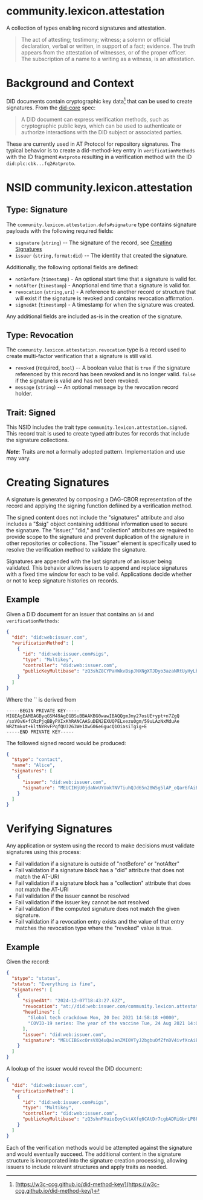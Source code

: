 # community.lexicon.attestation

A collection of types enabling record signatures and attestation.

> The act of attesting; testimony; witness; a solemn or official declaration, verbal or written, in support of a fact; evidence. The truth appears from the attestation of witnesses, or of the proper officer. The subscription of a name to a writing as a witness, is an attestation. 

# Background and Context

DID documents contain cryptographic key data[^didmethodkey] that can be used to create signatures. From the [did-core](https://www.w3.org/TR/did-core/) spec:

> A DID document can express verification methods, such as cryptographic public keys, which can be used to authenticate or authorize interactions with the DID subject or associated parties.

These are currently used in AT Protocol for repository signatures. The typical behavior is to create a did-method-key entry in `verificationMethods` with the ID fragment `#atproto` resulting in a verification method with the ID `did:plc:cbk...fq2#atproto`.

# NSID community.lexicon.attestation

## Type: Signature

The `community.lexicon.attestation.defs#signature` type contains signature payloads with the following required fields:

* `signature` (`string`) -- The signature of the record, see [Creating Signatures](#creating-signatures)
* `issuer` (`string,format:did`) -- The identity that created the signature.

Additionally, the following optional fields are defined:

* `notBefore` (`timestamp`) - An optional start time that a signature is valid for.
* `notAfter` (`timestamp`)  - Anoptional end time that a signature is valid for.
* `revocation` (`string,uri`)  - A reference to another record or structure that will exist if the signature is revoked and contains revocation affirmation.
* `signedAt` (`timestamp`)  - A timestamp for when the signature was created.

Any additional fields are included as-is in the creation of the signature.

## Type: Revocation

The `community.lexicon.attestation.revocation` type is a record used to create multi-factor verification that a signature is still valid.

* `revoked` (required, `bool`) -- A boolean value that is `true` if the signature referenced by this record has been revoked and is no longer valid. `false` if the signature is valid and has not been revoked.
* `message` (`string`) -- An optional message by the revocation record holder.

## Trait: Signed

This NSID includes the trait type `community.lexicon.attestation.signed`. This record trait is used to create typed attributes for records that include the signature collections.

***Note***: Traits are not a formally adopted pattern. Implementation and use may vary.

# Creating Signatures

A signature is generated by composing a DAG-CBOR representation of the record and applying the signing function defiined by a verification method.

The signed content does not include the "signatures" attribute and also includes a "$sig" object containing additional information used to secure the signature. The "issuer," "did," and "collection" attributes are required to provide scope to the signature and prevent duplication of the signature in other repositories or collections. The "issuer" element is specifically used to resolve the verification method to validate the signature.

Signatures are appended with the last signature of an issuer being validated. This behavior allows issuers to append and replace signatures with a fixed time window for each to be valid. Applications decide whether or not to keep signature histories on records.

## Example

Given a DID document for an issuer that contains an `id` and `verificationMethods`:

```json
{
  "did": "did:web:issuer.com",
  "verificationMethod": [
    {
      "id": "did:web:issuer.com#sigs",
      "type": "Multikey",
      "controller": "did:web:issuer.com",
      "publicKeyMultibase": "zQ3shZ8CYPaHWkvBspJNXNgXTJDyo3azaNRtUyHyLbefWfsrR"
    }
  ]
}
```

Where the `` is derived from

```pem
-----BEGIN PRIVATE KEY-----
MIGEAgEAMBAGByqGSM49AgEGBSuBBAAKBG0wawIBAQQgmJmy27osUE+ypt+n7ZgQ
/sxV0vK+fCRzPjqBByPXIxKhRANCAASuDEN2EXUQPELxezu0gm/59uLAzNxMduAe
WRZtmkot+kltNYRvFPqfQU3263We1XwG06e6gucQ1OiasiTgig+E
-----END PRIVATE KEY-----
```

The followed signed record would be produced:

```json
{
  "$type": "contact",
  "name": "Alice",
  "signatures": [
    {
      "issuer": "did:web:issuer.com",
      "signature": "MEUCIHjU0jdaNvUYUokTNVTiuhQJd65n28W5g5lAP_oQar6fAiEAoZMYOWSK9Inf-JvyE6ehvDlwNt6_sNGEde77D-h35GU="
    }
  ]
}
```

# Verifying Signatures

Any application or system using the record to make decisions must validate signatures using this process:

* Fail validation if a signature is outside of "notBefore" or "notAfter"
* Fail validation if a signature block has a "did" attribute that does not match the AT-URI
* Fail validation if a signature block has a "collection" attribute that does not match the AT-URI
* Fail validation if the issuer cannot be resolved
* Fail validation if the issuer key cannot be not resolved
* Fail validation if the computed signature does not match the given signature.
* Fail validation if a revocation entry exists and the value of that entry matches the revocation type where the "revoked" value is true.

## Example

Given the record:

```json
{
  "$type": "status",
  "status": "Everything is fine",
  "signatures": [
    {
      "signedAt": "2024-12-07T18:43:27.62Z",
      "revocation": "at://did:web:issuer.com/community.lexicon.attestation.revocation/jhrcw9j73e",
      "headlines": [
        "Global tech crackdown Mon, 20 Dec 2021 14:58:18 +0000",
        "COVID-19 series: The year of the vaccine Tue, 24 Aug 2021 14:09:30 +0000"
      ],
      "issuer": "did:web:issuer.com",
      "signature": "MEUCIBGxcOrsVXQ4uQa2anZMI0VTyJ2bgbuOfZfnDV4ivfXcAiEAsu_iWULHkLseRk0Nj4-6ws7GOrUppQ8s2zciV7L1iCE="
    }
  ]
}
```

A lookup of the issuer would reveal the DID document:

```json
{
  "did": "did:web:issuer.com",
  "verificationMethod": [
    {
      "id": "did:web:issuer.com#sigs",
      "type": "Multikey",
      "controller": "did:web:issuer.com",
      "publicKeyMultibase": "zQ3shnPXuioEoyCktAXfq6CAtDr7cgbADRiGbrLP8FpANNK6M"
    }
  ]
}
```

Each of the verification methods would be attempted against the signature and would eventually succeed. The additional content in the signature structure is incorporated into the signature creation processing, allowing issuers to include relevant structures and apply traits as needed.

[^didmethodkey]: [https://w3c-ccg.github.io/did-method-key/](https://w3c-ccg.github.io/did-method-key/)
